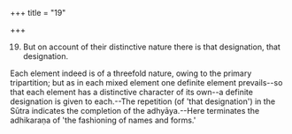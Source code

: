 +++
title = "19"

+++


19. But on account of their distinctive nature there is that designation, that designation.

Each element indeed is of a threefold nature, owing to the primary tripartition; but as in each mixed element one definite element prevails--so that each element has a distinctive character of its own--a definite designation is given to each.--The repetition (of 'that designation') in the Sūtra indicates the completion of the adhyāya.--Here terminates the adhikaraṇa of 'the fashioning of names and forms.'

